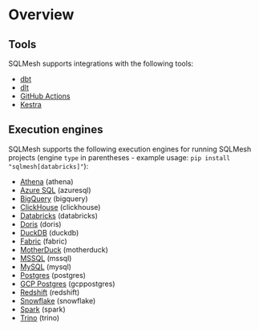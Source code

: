 # Overview

## Tools
SQLMesh supports integrations with the following tools:

* [dbt](dbt.md)
* [dlt](dlt.md)
* [GitHub Actions](github.md)
* [Kestra](https://kestra.io/plugins/plugin-sqlmesh/tasks/cli/io.kestra.plugin.sqlmesh.cli.sqlmeshcli)

## Execution engines
SQLMesh supports the following execution engines for running SQLMesh projects (engine `type` in parentheses - example usage: `pip install "sqlmesh[databricks]"`):

* [Athena](./engines/athena.md) (athena)
* [Azure SQL](./engines/azuresql.md) (azuresql)
* [BigQuery](./engines/bigquery.md) (bigquery)
* [ClickHouse](./engines/clickhouse.md) (clickhouse)
* [Databricks](./engines/databricks.md) (databricks)
* [Doris](./engines/doris.md) (doris)
* [DuckDB](./engines/duckdb.md) (duckdb)
* [Fabric](./engines/fabric.md) (fabric)
* [MotherDuck](./engines/motherduck.md) (motherduck)
* [MSSQL](./engines/mssql.md) (mssql)
* [MySQL](./engines/mysql.md) (mysql)
* [Postgres](./engines/postgres.md) (postgres)
* [GCP Postgres](./engines/gcp-postgres.md) (gcppostgres)
* [Redshift](./engines/redshift.md) (redshift)
* [Snowflake](./engines/snowflake.md) (snowflake)
* [Spark](./engines/spark.md) (spark)
* [Trino](./engines/trino.md) (trino)
